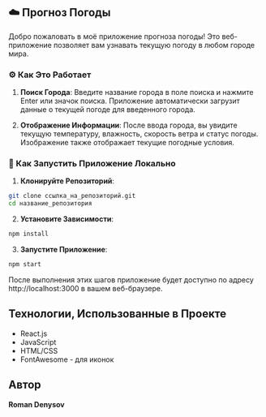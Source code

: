 ## ☁️ Прогноз Погоды
Добро пожаловать в моё приложение прогноза погоды! Это веб-приложение позволяет вам узнавать текущую погоду в любом городе мира.

### ⚙️ Как Это Работает
1. **Поиск Города**: Введите название города в поле поиска и нажмите Enter или значок поиска. Приложение автоматически загрузит данные о текущей погоде для введенного города.

2. **Отображение Информации**: После ввода города, вы увидите текущую температуру, влажность, скорость ветра и статус погоды. Изображение также отображает текущие погодные условия.

### 🚀 Как Запустить Приложение Локально

1. **Клонируйте Репозиторий**:
```bash
git clone ссылка_на_репозиторий.git
cd название_репозитория
```

2. **Установите Зависимости**:
```bash
npm install
```

3. **Запустите Приложение**:
```bash
npm start
```

После выполнения этих шагов приложение будет доступно по адресу http://localhost:3000 в вашем веб-браузере.

## Технологии, Использованные в Проекте
- React.js
- JavaScript
- HTML/CSS
- FontAwesome - для иконок

## Автор
**Roman Denysov**
